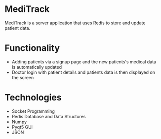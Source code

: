 # MediTrack
MediTrack is a server application that uses Redis to store and update patient data.

# Functionality
- Adding patients via a signup page and the new patients's medical data is automatically updated
- Doctor login with patient details and patients data is then displayed on the screen

# Technologies
- Socket Programming
- Redis Database and Data Structures
- Numpy
- Pyqt5 GUI
- JSON





